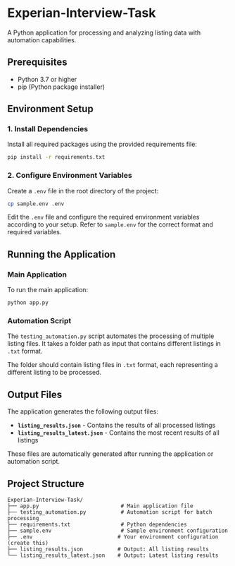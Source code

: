 # Experian-Interview-Task

A Python application for processing and analyzing listing data with automation capabilities.

## Prerequisites

- Python 3.7 or higher
- pip (Python package installer)

## Environment Setup

### 1. Install Dependencies

Install all required packages using the provided requirements file:

```bash
pip install -r requirements.txt
```

### 2. Configure Environment Variables

Create a `.env` file in the root directory of the project:

```bash
cp sample.env .env
```

Edit the `.env` file and configure the required environment variables according to your setup. Refer to `sample.env` for the correct format and required variables.

## Running the Application

### Main Application

To run the main application:

```bash
python app.py
```

### Automation Script

The `testing_automation.py` script automates the processing of multiple listing files. It takes a folder path as input that contains different listings in `.txt` format.

The folder should contain listing files in `.txt` format, each representing a different listing to be processed.

## Output Files

The application generates the following output files:

- **`listing_results.json`** - Contains the results of all processed listings
- **`listing_results_latest.json`** - Contains the most recent results of all listings

These files are automatically generated after running the application or automation script.

## Project Structure

```
Experian-Interview-Task/
├── app.py                          # Main application file
├── testing_automation.py           # Automation script for batch processing
├── requirements.txt                # Python dependencies
├── sample.env                      # Sample environment configuration
├── .env                           # Your environment configuration (create this)
├── listing_results.json           # Output: All listing results
└── listing_results_latest.json    # Output: Latest listing results
```
